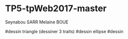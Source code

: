 # TP5-tpWeb2017-master
Seynabou SARR
Melaine BOUE


#dessin triangle (dessiner 3 traits)
#dessin ellipse
#dessin
